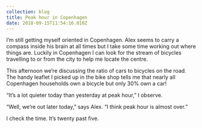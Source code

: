 ```yaml
---
collection: blog
title: Peak hour in Copenhagen
date: 2018-09-15T11:54:16.010Z
---
```

I’m still getting myself oriented in Copenhagen. Alex seems to carry a compass inside his brain at all times but I take some time working out where things are. Luckily in Copenhagen I can look for the stream of bicycles travelling to or from the city to help me locate the centre. 

This afternoon we’re discussing the ratio of cars to bicycles on the road. The handy leaflet I picked up in the bike shop tells me that nearly all Copenhagen households own a bicycle but only 30% own a car!

“It’s a lot quieter today than yesterday at peak hour,” I observe.

“Well, we’re out later today,” says Alex. “I think peak hour is almost over.”

I check the time. It’s twenty past five.

